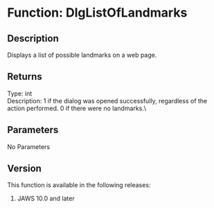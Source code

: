 # Function: DlgListOfLandmarks

## Description

Displays a list of possible landmarks on a web page.

## Returns

Type: int\
Description: 1 if the dialog was opened successfully, regardless of the
action performed. 0 if there were no landmarks.\

## Parameters

No Parameters

## Version

This function is available in the following releases:

1.  JAWS 10.0 and later
